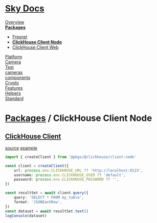<!--- This ClickHouse Client Node was auto-generated using "npx sky readme" --> 

# [Sky Docs](../../../README.md)

[Overview](..%2F..%2F..%2Fdocs%2FOverview.md)   
**[Packages](..%2F..%2F..%2F%40pkgs%2FPackages.md)**   
* [Fresnel](..%2F..%2F..%2F%40pkgs%2F%40artsy%2Ffresnel%2FFresnel.md)
* **[ClickHouse Client Node](..%2F..%2F..%2F%40pkgs%2F%40clickhouse%2Fclient-node%2FClickHouse%20Client%20Node.md)**
* [ClickHouse Client Web](..%2F..%2F..%2F%40pkgs%2F%40clickhouse%2Fclient-web%2FClickHouse%20Client%20Web.md)
  
[Platform](..%2F..%2F..%2F%40platform%2FPlatform.md)   
[Camera](..%2F..%2F..%2F%5Fexamples%2Fcameras%2FSkyPerspectiveCamera%2Fdocs%2FCamera.md)   
[Test](..%2F..%2F..%2F%5Fexamples%2Fcameras%2FSkyPerspectiveCamera%2Ftest%2FTest.md)   
[cameras](..%2F..%2F..%2Fcameras%2Fcameras.md)   
[components](..%2F..%2F..%2Fcomponents%2Fcomponents.md)   
[Crypto](..%2F..%2F..%2Fcrypto%2FCrypto.md)   
[Features](..%2F..%2F..%2Ffeatures%2FFeatures.md)   
[Helpers](..%2F..%2F..%2Fhelpers%2FHelpers.md)   
[Standard](..%2F..%2F..%2Fstandard%2FStandard.md)   

# [Packages](..%2F..%2F..%2F%40pkgs%2FPackages.md) / ClickHouse Client Node

## [ClickHouse Client](https://www.npmjs.com/package/@clickhouse/client)

[source](index.ts) [example](../../../%5Fexamples/@pkgs/clickhouse/client)

```typescript
import { createClient } from '@pkgs/@clickhouse/client-node'

const client = createClient({
    url: process.env.CLICKHOUSE_URL ?? 'http://localhost:8123',
    username: process.env.CLICKHOUSE_USER ?? 'default',
    password: process.env.CLICKHOUSE_PASSWORD ?? '',
})

const resultSet = await client.query({
    query: 'SELECT * FROM my_table',
    format: 'JSONEachRow',
})
const dataset = await resultSet.text()
logConsole(dataset)

```